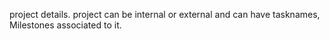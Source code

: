 project details. project can be internal or external and can have tasknames, Milestones associated to it.
